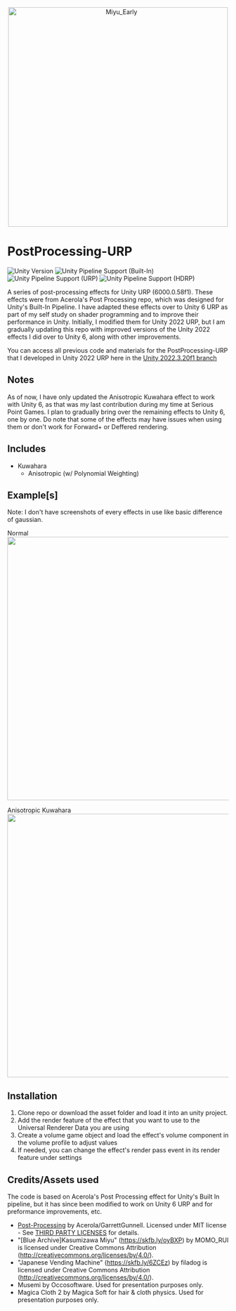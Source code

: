 <div align="center">
  <img src="https://github.com/user-attachments/assets/6212ba26-641e-497b-ad6a-7d4d3bd9dc0f" width="500" alt="Miyu_Early"/>
</div>

# PostProcessing-URP
![Unity Version](https://img.shields.io/badge/Unity-6000.0.58%27LTS%2B-blueviolet?logo=unity)
![Unity Pipeline Support (Built-In)](https://img.shields.io/badge/BiRP_❌-darkgreen?logo=unity)
![Unity Pipeline Support (URP)](https://img.shields.io/badge/URP_✔️-blue?logo=unity)
![Unity Pipeline Support (HDRP)](https://img.shields.io/badge/HDRP_❌-darkred?logo=unity)

A series of post-processing effects for Unity URP (6000.0.58f1). These effects were from Acerola's Post Processing repo, which was designed for Unity's Built-In Pipeline. 
I have adapted these effects over to Unity 6 URP as part of my self study on shader programming and to improve their performance in Unity. Initially, I modified them for Unity 2022 URP, 
but I am gradually updating this repo with improved versions of the Unity 2022 effects I did over to Unity 6, along with other improvements. 

You can access all previous code and materials for the PostProcessing-URP that I developed in Unity 2022 URP here in the [Unity 2022.3.20f1 branch](https://github.com/Josephy5/PostProcessing-URP/tree/Unity-2022.3.20f1-Version)

## Notes
As of now, I have only updated the Anisotropic Kuwahara effect to work with Unity 6, as that was my last contribution during my time at Serious Point Games. 
I plan to gradually bring over the remaining effects to Unity 6, one by one. Do note that some of the effects may have issues when using them or 
don't work for Forward+ or Deffered rendering.

## Includes
- Kuwahara
  - Anisotropic (w/ Polynomial Weighting)

## Example[s]
Note: I don't have screenshots of every effects in use like basic difference of gaussian.
<br>

Normal
<br>
<img src="https://github.com/user-attachments/assets/db68638b-4640-4474-aa4d-5cb3f8b49a5a" width="600"/>
<br>

Anisotropic Kuwahara
<br>
<img src="https://github.com/user-attachments/assets/7836682a-a886-4a84-86db-48f8174362e9" width="600"/>
<br>

## Installation
1. Clone repo or download the asset folder and load it into an unity project.
2. Add the render feature of the effect that you want to use to the Universal Renderer Data you are using
3. Create a volume game object and load the effect's volume component in the volume profile to adjust values
4. If needed, you can change the effect's render pass event in its render feature under settings 
    
## Credits/Assets used
The code is based on Acerola's Post Processing effect for Unity's Built In pipeline, but it has since been modified to work on Unity 6 URP and for preformance improvements, etc. 
 - [Post-Processing](https://github.com/GarrettGunnell/Post-Processing) by Acerola/GarrettGunnell. Licensed under MIT license - See [THIRD PARTY LICENSES](THIRD_PARTY_LICENSES) for details.
 - "[Blue Archive]Kasumizawa Miyu" (https://skfb.ly/oyBXP) by MOMO_RUI is licensed under Creative Commons Attribution (http://creativecommons.org/licenses/by/4.0/).
 - "Japanese Vending Machine" (https://skfb.ly/6ZCEz) by filadog is licensed under Creative Commons Attribution (http://creativecommons.org/licenses/by/4.0/).
 - Musemi by Occosoftware. Used for presentation purposes only.
 - Magica Cloth 2 by Magica Soft for hair & cloth physics. Used for presentation purposes only.

